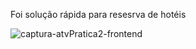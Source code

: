 Foi solução rápida para resesrva de hotéis

![captura-atvPratica2-frontend](https://github.com/valeriasouza28/desco-frontend-atv2/assets/82419677/e4c98d1e-5a91-47d7-a6fb-1ed055e0750f)

